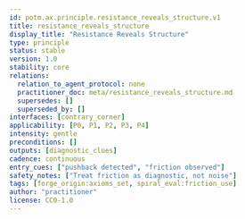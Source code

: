 ```yaml
---
id: potm.ax.principle.resistance_reveals_structure.v1
title: resistance_reveals_structure
display_title: "Resistance Reveals Structure"
type: principle
status: stable
version: 1.0
stability: core
relations:
  relation_to_agent_protocol: none
  practitioner_doc: meta/resistance_reveals_structure.md
  supersedes: []
  superseded_by: []
interfaces: [contrary_corner]
applicability: [P0, P1, P2, P3, P4]
intensity: gentle
preconditions: []
outputs: [diagnostic_clues]
cadence: continuous
entry_cues: ["pushback detected", "friction observed"]
safety_notes: ["Treat friction as diagnostic, not noise"]
tags: [forge_origin:axioms_set, spiral_eval:friction_use]
author: "practitioner"
license: CC0-1.0
---
```

